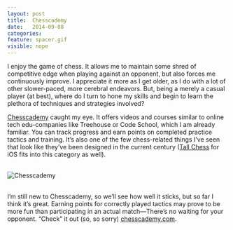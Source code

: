 ```yaml
---
layout: post
title:  Chesscademy
date:   2014-09-08
categories:
feature: spacer.gif
visible: nope
---
```

I enjoy the game of chess. It allows me to maintain some shred of competitive edge when playing against an opponent, but also forces me continuously improve. I appreciate it more as I get older, as I do with a lot of other slower-paced, more cerebral endeavors. But, being a merely a casual player (at best), where do I turn to hone my skills and begin to learn the plethora of techniques and strategies involved?

[Chesscademy](https://www.chesscademy.com/) caught my eye. It offers videos and courses similar to online tech edu-companies like Treehouse or Code School, which I am already familiar. You can track progress and earn points on completed practice tactics and training. It’s also one of the few chess-related things I’ve seen that look like they’ve been designed in the current century ([Tall Chess](http://www.tallchess.com/) for iOS fits into this category as well).

<br>![Chesscademy]({{site.blog_img_path}}2014/chess.jpg)

<br>I’m still new to Chesscademy, so we’ll see how well it sticks, but so far I think it’s great. Earning points for correctly played tactics may prove to be more fun than participating in an actual match—There’s no waiting for your opponent. “Check” it out (so, so sorry) [chesscademy.com](https://www.chesscademy.com/).
